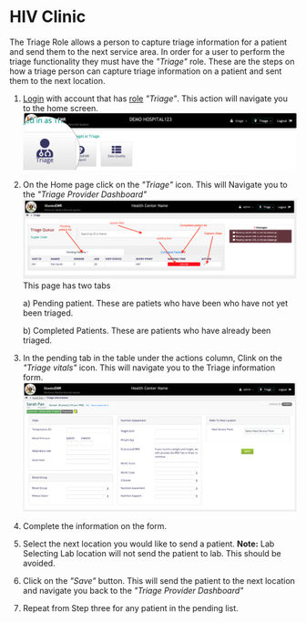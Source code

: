 # HIV Clinic

The Triage Role allows a person to capture triage information for a patient and send them to the next service area. In order for a user to perform the triage functionality they must have the _"Triage"_ role. These are the steps on how a triage person can capture triage information on a patient and sent them to the next location.

1. [Login](https://github.com/METS-Programme/ugandaemr-usermanual/tree/4a1ad7f9e4bddd280a0cb979e8bcfd0f5fa892d0/login.md) with account that has [role](https://github.com/METS-Programme/ugandaemr-usermanual/tree/4a1ad7f9e4bddd280a0cb979e8bcfd0f5fa892d0/point-of-care-poc/installation-and-configuration/roles.md) _"Triage"_. This action will navigate you to the home screen. ![Home Screen](../../../.gitbook/assets/poc_triage_home_page.png)
2. On the Home page click on the _"Triage"_ icon. This will Navigate you to the _"Triage Provider Dashboard"_ ![Triage Provider Dashboard](../../../.gitbook/assets/poc_triage_provider_board.png) This page has two tabs

   a\) Pending patient. These are patiets who have been who have not yet been triaged.

   b\) Completed Patients. These are patients who have already been triaged.

3. In the pending tab in the table under the actions column, Clink on the _"Triage vitals"_ icon. This will navigate you to the Triage information form. ![Triage information form](../../../.gitbook/assets/poc_capture_triage_info.png)
4. Complete the information on the form.
5. Select the next location you would like to send a patient. **Note:** Lab Selecting Lab location will not send the patient to lab. This should be avoided.
6. Click on the _"Save"_ button. This will send the patient to the next location and navigate you back to the _"Triage Provider Dashboard"_
7. Repeat from Step three for any patient in the pending list.


